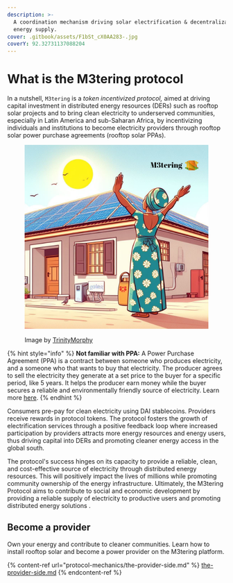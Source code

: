 ```yaml
---
description: >-
  A coordination mechanism driving solar electrification & decentralization of
  energy supply.
cover: .gitbook/assets/F1bSt_cX0AA283-.jpg
coverY: 92.32731137088204
---
```


# What is the M3tering protocol

In a nutshell, `M3tering` is a _token incentivized protocol,_ aimed at driving capital investment in distributed energy resources (DERs) such as rooftop solar projects and to bring clean electricity to underserved communities, especially in Latin America and sub-Saharan Africa, by incentivizing individuals and institutions to become electricity providers through rooftop solar power purchase agreements (rooftop solar PPAs).&#x20;

<figure><img src=".gitbook/assets/1698646724385-q8w4d6fck3g.jpg" alt=""><figcaption><p>Image by <a href="https://twitter.com/TrinityMorphy/">TrinityMorphy</a></p></figcaption></figure>

{% hint style="info" %}
**Not familiar with PPA:** A Power Purchase Agreement (PPA) is a contract between someone who produces electricity, and a someone who that wants to buy that electricity. The producer agrees to sell the electricity they generate at a set price to the buyer for a specific period, like 5 years. It helps the producer earn money while the buyer secures a reliable and environmentally friendly source of electricity. Learn more [here](https://en.wikipedia.org/wiki/Power\_purchase\_agreement).
{% endhint %}

Consumers pre-pay for clean electricity using DAI stablecoins. Providers receive rewards in protocol tokens. The protocol fosters the growth of electrification services through a positive feedback loop where increased participation by providers attracts more energy resources and energy users, thus driving capital into DERs and promoting cleaner energy access in the global south.

The protocol's success hinges on its capacity to provide a reliable, clean, and cost-effective source of electricity through distributed energy resources. This will positively impact the lives of millions while promoting community ownership of the energy infrastructure. Ultimately, the M3tering Protocol aims to contribute to social and economic development by providing a reliable supply of electricity to productive users and promoting distributed energy solutions .

## Become a provider

Own your energy and contribute to cleaner communities. Learn how to install rooftop solar and become a power provider on the M3tering platform.

{% content-ref url="protocol-mechanics/the-provider-side.md" %}
[the-provider-side.md](protocol-mechanics/the-provider-side.md)
{% endcontent-ref %}
